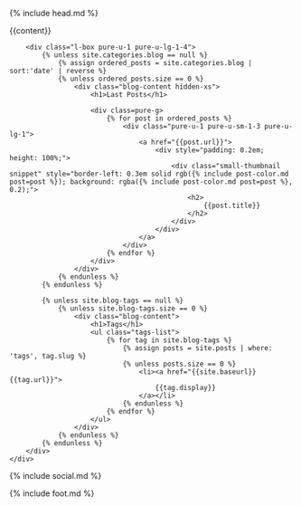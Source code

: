 {% include head.md %}

<div class="l-box blog">
    <div class="pure-g">
        <div class="l-box pure-u-1 pure-u-lg-3-4">
            {{content}}
        </div>
        
        <div class="l-box pure-u-1 pure-u-lg-1-4">
            {% unless site.categories.blog == null %}
                {% assign ordered_posts = site.categories.blog | sort:'date' | reverse %}
                {% unless ordered_posts.size == 0 %}
                    <div class="blog-content hidden-xs">
                        <h1>Last Posts</h1>

                        <div class=pure-g>
                            {% for post in ordered_posts %}                                
                                <div class="pure-u-1 pure-u-sm-1-3 pure-u-lg-1">
                                    <a href="{{post.url}}">
                                        <div style="padding: 0.2em; height: 100%;">
                                            <div class="small-thumbnail snippet" style="border-left: 0.3em solid rgb({% include post-color.md post=post %}); background: rgba({% include post-color.md post=post %}, 0.2);">
                                                <h2>
                                                    {{post.title}}
                                                </h2>
                                            </div>
                                        </div>
                                    </a>
                                </div>
                            {% endfor %}
                        </div>
                    </div>
                {% endunless %}
            {% endunless %}
            
            {% unless site.blog-tags == null %}
                {% unless site.blog-tags.size == 0 %}
                    <div class="blog-content">
                        <h1>Tags</h1>
                        <ul class="tags-list">
                            {% for tag in site.blog-tags %}
                                {% assign posts = site.posts | where: 'tags', tag.slug %}
                                {% unless posts.size == 0 %}
                                    <li><a href="{{site.baseurl}}{{tag.url}}">
                                        {{tag.display}}
                                    </a></li>
                                {% endunless %}
                            {% endfor %}
                        </ul>
                    </div>
                {% endunless %}
            {% endunless %}
        </div>
    </div>
</div>

<div class="blog-social">
    {% include social.md %}
</div>
    
{% include foot.md %}